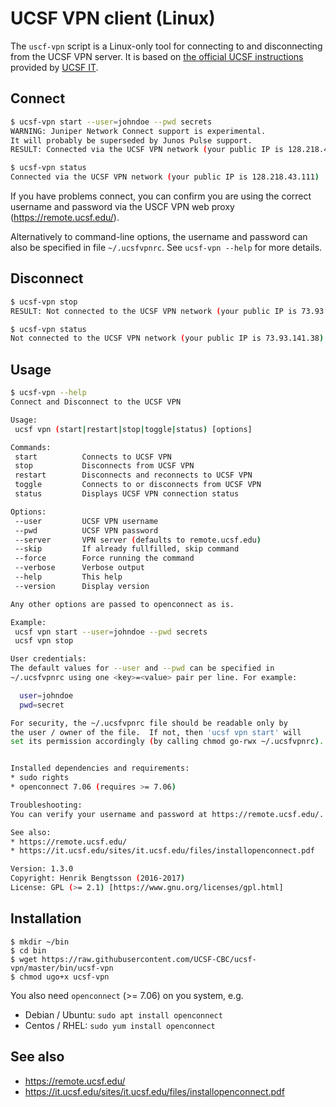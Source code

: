 # UCSF VPN client (Linux)

The `uscf-vpn` script is a Linux-only tool for connecting to and disconnecting from the UCSF VPN server.  It is based on [the official UCSF instructions](https://it.ucsf.edu/sites/it.ucsf.edu/files/installopenconnect.pdf) provided by [UCSF IT](http://it.ucsf.edu/services/vpn).

## Connect
```sh
$ ucsf-vpn start --user=johndoe --pwd secrets
WARNING: Juniper Network Connect support is experimental.
It will probably be superseded by Junos Pulse support.
RESULT: Connected via the UCSF VPN network (your public IP is 128.218.43.111)

$ ucsf-vpn status
Connected via the UCSF VPN network (your public IP is 128.218.43.111)
```

If you have problems connect, you can confirm you are using the correct username and password via the USCF VPN web proxy (https://remote.ucsf.edu/).

Alternatively to command-line options, the username and password can also be specified in file `~/.ucsfvpnrc`.  See `ucsf-vpn --help` for more details.


## Disconnect
```sh
$ ucsf-vpn stop
RESULT: Not connected to the UCSF VPN network (your public IP is 73.93.141.38)

$ ucsf-vpn status
Not connected to the UCSF VPN network (your public IP is 73.93.141.38)
```


## Usage
```sh
$ ucsf-vpn --help
Connect and Disconnect to the UCSF VPN

Usage:
 ucsf vpn (start|restart|stop|toggle|status) [options]

Commands:
 start          Connects to UCSF VPN
 stop           Disconnects from UCSF VPN
 restart        Disconnects and reconnects to UCSF VPN
 toggle         Connects to or disconnects from UCSF VPN
 status         Displays UCSF VPN connection status

Options:
 --user         UCSF VPN username
 --pwd          UCSF VPN password
 --server       VPN server (defaults to remote.ucsf.edu)
 --skip         If already fullfilled, skip command
 --force        Force running the command
 --verbose      Verbose output
 --help         This help
 --version      Display version

Any other options are passed to openconnect as is.

Example:
 ucsf vpn start --user=johndoe --pwd secrets
 ucsf vpn stop

User credentials:
The default values for --user and --pwd can be specified in
~/.ucsfvpnrc using one <key>=<value> pair per line. For example:

  user=johndoe
  pwd=secret

For security, the ~/.ucsfvpnrc file should be readable only by
the user / owner of the file.  If not, then 'ucsf vpn start' will
set its permission accordingly (by calling chmod go-rwx ~/.ucsfvpnrc).


Installed dependencies and requirements:
* sudo rights
* openconnect 7.06 (requires >= 7.06)

Troubleshooting:
You can verify your username and password at https://remote.ucsf.edu/.

See also:
* https://remote.ucsf.edu/
* https://it.ucsf.edu/sites/it.ucsf.edu/files/installopenconnect.pdf

Version: 1.3.0
Copyright: Henrik Bengtsson (2016-2017)
License: GPL (>= 2.1) [https://www.gnu.org/licenses/gpl.html]
```


## Installation

```
$ mkdir ~/bin
$ cd bin
$ wget https://raw.githubusercontent.com/UCSF-CBC/ucsf-vpn/master/bin/ucsf-vpn
$ chmod ugo+x ucsf-vpn
```

You also need `openconnect` (>= 7.06) on you system, e.g.

* Debian / Ubuntu: `sudo apt install openconnect`
* Centos / RHEL: `sudo yum install openconnect`


## See also
* https://remote.ucsf.edu/
* https://it.ucsf.edu/sites/it.ucsf.edu/files/installopenconnect.pdf
